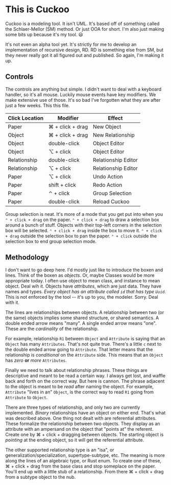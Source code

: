 # This is Cuckoo

Cuckoo is a modeling tool.
It isn't UML.
It's based off of something called the Schlaer-Mellor (SM) method.
Or just OOA for short.
I'm also just making some bits up because it's my tool. 😃

It's not even an alpha tool yet.
It's strictly for me to develop an implementation of recursive design, RD.
RD is something else from SM, but they never really got it all figured out and published.
So again, I'm making it up.

## Controls

The controls are anything but simple.
I didn't want to deal with a keyboard handler, so it's all mouse.
Luckily mouse events have key modifiers.
We make extensive use of those.
It's so bad I've forgotten what they are after just a few weeks.
This this file.

| Click Location | Modifier         | Effect              |
| -------------- | ---------------- | ------------------- |
| Paper          | ⌘ + click + drag | New Object          |
| Object         | ⌘ + click + drag | New Relationship    |
| Object         | double-click     | Object Editor       |
| Object         | ⌥ + click        | Object Editor       |
| Relationship   | double-click     | Relationship Editor |
| Relationship   | ⌥ + click        | Relationship Editor |
| Paper          | ⌥ + click        | Undo Action         |
| Paper          | shift + click    | Redo Action         |
| Paper          | ⌃ + click        | Group Selection     |
| Paper          | double-click     | Reload Cuckoo       |

Group selection is neat.
It's more of a mode that you get put into when you `⌃ + click + drag` on the paper.
`⌃ + click + drag` to draw a selection box around a bunch of stuff.
Objects with their top-left corners in the selection box will be selected.
`⌃ + click + drag` inside the box to move it.
`⌃ + click + drag` outside the selection box to pan the paper.
`⌃ + click` outside the selection box to end group selection mode.

## Methodology

I don't want to go deep here.
I'd mostly just like to introduce the boxen and lines.
Think of the boxen as _objects_.
Or, maybe Classes would be more appropriate today.
I often use object to mean class, and instance to mean object.
Deal wih it.
Objects have _attributes_, which are just data.
They have names and types.
_Every object has an attribute called `id` that has type `Uuid`._
This is not enforced by the tool -- it's up to you, the modeler.
Sorry.
Deal with it.

The lines are relationships between objects.
A relationship between two (or the same) objects implies some shared structure, or shared semantics.
A double ended arrow means "many".
A single ended arrow means "one".
These are the _cardinality_ of the relationship.

For example, relationship `R1` between `Object` and `Attribute` is saying that an `Object` has many `Attributes`.
That's not quite true.
There's a little `c` next to the double ended arrow going to `Attribute`.
That letter means that the relationship is _conditional_ on the `Attribute` side.
This means that an `Object` has _zero_ **or** _more_ `Attributes`.

Finally we need to talk about relationship phrases.
These things are descriptive and meant to be read a certain way.
I always get lost, and waffle back and forth on the correct way.
But here is cannon.
The phrase adjacent to the object is meant to be _read_ after naming the object.
For example, `Attribute` "lives in an" `Object`, is the correct way to read `R1` going from `Attribute` to `Object`.

There are three types of relationship, and only two are currently implemented.
_Binary_ relationships have an object on either end.
That's what was described above.
One thing not dealt with are referential attributes.
These formalize the relationship between two objects.
They display as an attribute with an ampersand on the object that "points at" the referent.
Create one by ⌘ + click + dragging between objects.
The starting object is _pointing_ at the ending object, so it will get the referential attribute.

The other supported relationship type is an "isa", or generalization/specialization, supertype-subtype, etc.
The meaning is more along the lines of an algebraic type, or Rust enum.
To create one of these, ⌘ + click + drag from the base class and stop someplace on the paper.
You'll end up with a little stub of a relationship.
From there ⌘ + click + drag from a subtype object to the nub.
